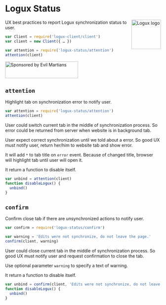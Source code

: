# Logux Status

<img align="right" width="95" height="95" title="Logux logo"
     src="https://cdn.rawgit.com/logux/logux/master/logo.svg">

UX best practices to report Logux synchronization status to user.

```js
var Client = require('logux-client/client')
var client = new Client({ … })

var attention = require('logux-status/attention')
attention(client)
```

<a href="https://evilmartians.com/?utm_source=logux-status">
  <img src="https://evilmartians.com/badges/sponsored-by-evil-martians.svg"
       alt="Sponsored by Evil Martians" width="236" height="54">
</a>

## `attention`

Highlight tab on synchronization error to notify user.

```js
var attention = require('logux-status/attention')
attention(client)
```

User could switch current tab in the middle of synchronization process.
So error could be returned from server when website is in background tab.

User expect correct synchronization until we told about a error.
So good UX must notify user, return her/him to website tab and show error.

It will add `*` to tab title on `error` event. Because of changed title,
browser will highlight tab until user will open it.

It return a function to disable itself.

```js
var unbind = attention(client)
function disableLogux() {
  unbind()
}
```

## `confirm`

Confirm close tab if there are unsynchronized actions to notify user.

```js
var confirm = require('logux-status/confirm')

var warning = 'Edits were not synchronize, do not leave the page.'
confirm(client, warning)
```
User could close current tab in the middle of synchronization process.
So good UX must notify user and request confirmation to close the tab.

Use optional parameter `warning`  to specify a text of warning.

It return a function to disable itself.

```js
var unbind = confirm(client, 'Edits were not synchronize, do not leave the page.')
function disableLogux() {
  unbind()
}
```
